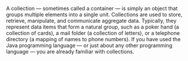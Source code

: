 A collection — sometimes called a container — is simply an object that groups multiple elements into a single unit.
Collections are used to store, retrieve, manipulate, and communicate aggregate data. Typically, they represent data
items that form a natural group, such as a poker hand (a collection of cards), a mail folder (a collection of letters),
or a telephone directory (a mapping of names to phone numbers). If you have used the Java programming language — or just
about any other programming language — you are already familiar with collections.


